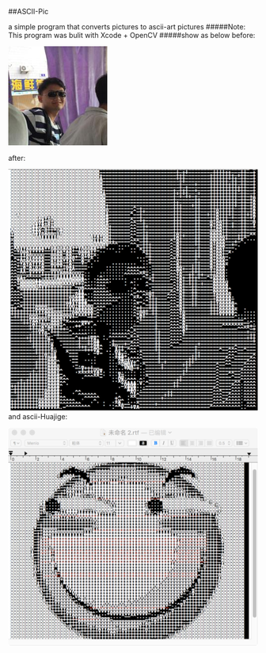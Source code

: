 ##ASCII-Pic

a simple program that converts pictures to ascii-art pictures
#####Note:
This program was bulit with Xcode + OpenCV
#####show as below
before:

![](rabbin.jpg)


after:

![](rabbin2.png)
and ascii-Huajige:

![](huajige.png)


